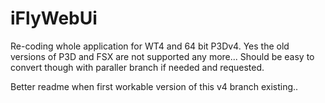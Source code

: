 # iFlyWebUi

Re-coding whole application for WT4 and 64 bit P3Dv4. Yes the old versions of P3D and FSX are not supported any more... Should be easy to convert though with paraller branch if needed and requested.

Better readme when first workable version of this v4 branch existing..
